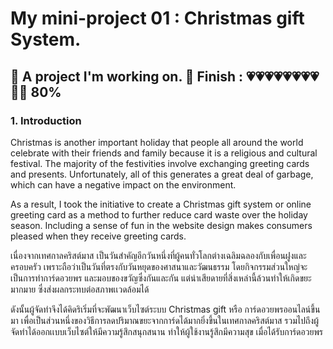 # My mini-project 01 : Christmas gift System.

## 🎄 A project I'm working on. 🌷    Finish : 💗💗💗💗💗💗💗💗🖤🖤  80%

### 1.  Introduction

   Christmas is another important holiday that people all around the world celebrate with their friends and family because it is a religious and cultural festival. The majority of the festivities involve exchanging greeting cards and presents. Unfortunately, all of this generates a great deal of garbage, which can have a negative impact on the environment.

   As a result, I took the initiative to create a Christmas gift system or online greeting card as a method to further reduce card waste over the holiday season. Including a sense of fun in the website design makes consumers pleased when they receive greeting cards.

   เนื่องจากเทศกาลคริสต์มาส เป็นวันสำคัญอีกวันหนึ่งที่ผู้คนทั่วโลกต่างเฉลิมฉลองกับเพื่อนฝูงและครอบครัว เพราะถือว่าเป็นวันที่ตรงกับวันหยุดของศาสนาและวัฒนธรรม โดยกิจกรรมส่วนใหญ่จะเป็นการทำการ์ดอวยพร และมอบของขวัญซึ่งกันและกัน แต่น่าเสียดายที่สิ่งเหล่านี้ล้วนทำให้เกิดขยะมากมาย ซึ่งส่งผลกระทบต่อสภาพเเวดล้อมได้
   
   ดังนั้นผู้จัดทำจึงได้คิดริเริ่มที่จะพัฒนาเว็บไซต์ระบบ Christmas gift หรือ การ์ดอวยพรออนไลน์ขึ้นมา เพื่อเป็นส่วนหนึ่งของวิธีการลดปริมาณขยะจากการ์ดได้มากยิ่งขึ้นในเทศกาลคริสต์มาส  รวมไปถึงผู้จัดทำได้ออกเเบบเว็บไซต์ให้มีความรู้สึกสนุกสนาน ทำให้ผู้ใช้งานรู้สึกมีความสุข เมื่อได้รับการ์ดอวยพร



  

      
